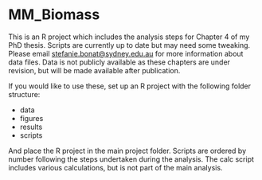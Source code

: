 # MM_Biomass

This is an R project which includes the analysis steps for Chapter 4 of my PhD thesis. Scripts are currently up to date but may need some tweaking. Please email stefanie.bonat@sydney.edu.au for more information about data files. Data is not publicly available as these chapters are under revision, but will be made available after publication.

If you would like to use these, set up an R project with the following folder structure:

- data
- figures
- results
- scripts

And place the R project in the main project folder. Scripts are ordered by number following the steps undertaken during the analysis. The calc script includes various calculations, but is not part of the main analysis.
